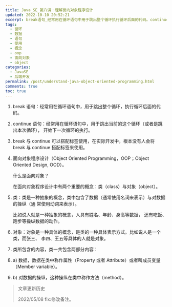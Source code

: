 ```yaml
---
title: Java_SE_第八讲：理解面向对象程序设计
updated: 2022-10-10 20:52:21
excerpt: break语句_经常用在循环语句中用于跳出整个循环执行循环后面的代码。continue语句_经常用在循环语句中用于跳出当前的这个循环（或者是跳出本次循环）开始下一次循环的执行。break与continue可以搭配标签使用在实际开发中根本没有人会将break与continue搭配标签来使用。面向对象程序设计（objectorientedprogrammingoop_objectorienteddesignood）。什么是面向对象？在面向对象程序设计中有两个重要的概念_类（class）与对象（object）。
tags:
  - 循环
  - 数据
  - 语句
  - 使用
  - 概念
  - oop
  - 面向对象
  - object
categories:
  - JavaSE
  - 后端开发
permalink: /post/understand-java-object-oriented-programming.html
comments: true
toc: true
---
```

1. break 语句：经常用在循环语句中，用于跳出整个循环，执行循环后面的代码。
2. continue 语句：经常用在循环语句中，用于跳出当前的这个循环（或者是跳出本次循环），
   开始下一次循环的执行。
3. break 与 continue 可以搭配标签使用，在实际开发中，根本没有人会将 break 与 continue
   搭配标签来使用。
4. 面向对象程序设计（Object Oriented Programming，OOP；Object Oriented Design, OOD）。

   什么是面向对象？

   在面向对象程序设计中有两个重要的概念：类（class）与对象（object）。
5. 类：类是一种抽象的概念，类中包含了数据（通常使用名词来表示）与对数据的操纵（通
   常使用动词来表示）。

   比如说人就是一种抽象的概念，人具有姓名、年龄、身高等数据，
   还有吃饭、跑步等操纵数据的动作。
6. 对象：对象是一种具体的概念，是类的一种具体表示方式。比如说人是一个类，而张三、
   李四、王五等具体的人就是对象。
7. 类所包含的内容，类一共包含两部分内容：
8. a) 数据，数据在类中称作属性（Property 或者 Attribute）或者叫成员变量（Member variable）。
9. b) 对数据的操纵，这种操纵在类中称作方法（method）。

> 文章更新历史
>
> 2022/05/08 fix:修改备注。